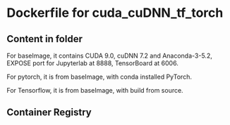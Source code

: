 # Dockerfile for cuda_cuDNN_tf_torch #

## Content in folder ##

For baseImage, it contains CUDA 9.0, cuDNN 7.2 and Anaconda-3-5.2, EXPOSE port for Jupyterlab at 8888, TensorBoard at 6006.

For pytorch, it is from baseImage, with conda installed PyTorch.

For Tensorflow, it is from baseImage, with build from source.

## Container Registry ##
